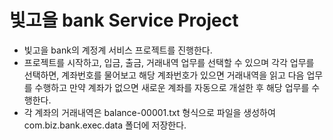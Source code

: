# 빛고을 bank Service Project

* 빛고을 bank의 계정계 서비스 프로젝트를 진행한다.
* 프로젝트를 시작하고, 입금, 출금, 거래내역 업무를 선택할 수 있으며 각각 업무를 선택하면, 계좌번호를 물어보고 해당 계좌번호가 있으면 거래내역을 읽고 다음 업무를 수행하고 만약 계좌가 없으면 새로운 계좌를 자동으로 개설한 후 해당 업무를 수행한다.
* 각 계좌의 거래내역은 balance-00001.txt 형식으로 파일을 생성하여 com.biz.bank.exec.data 폴더에 저장한다. 